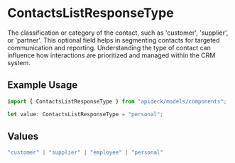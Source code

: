 # ContactsListResponseType

The classification or category of the contact, such as 'customer', 'supplier', or 'partner'. This optional field helps in segmenting contacts for targeted communication and reporting. Understanding the type of contact can influence how interactions are prioritized and managed within the CRM system.

## Example Usage

```typescript
import { ContactsListResponseType } from "apideck/models/components";

let value: ContactsListResponseType = "personal";
```

## Values

```typescript
"customer" | "supplier" | "employee" | "personal"
```